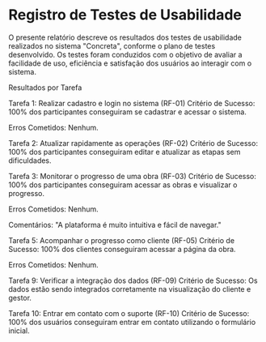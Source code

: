 # Registro de Testes de Usabilidade

O presente relatório descreve os resultados dos testes de usabilidade realizados no sistema "Concreta", conforme o plano de testes desenvolvido. Os testes foram conduzidos com o objetivo de avaliar a facilidade de uso, eficiência e satisfação dos usuários ao interagir com o sistema.


Resultados por Tarefa

Tarefa 1: Realizar cadastro e login no sistema (RF-01)
Critério de Sucesso: 100% dos participantes conseguiram se cadastrar e acessar o sistema.

Erros Cometidos: Nenhum.

Tarefa 2: Atualizar rapidamente as operações (RF-02)
Critério de Sucesso: 100% dos participantes conseguiram editar e atualizar as etapas sem dificuldades.

Tarefa 3: Monitorar o progresso de uma obra (RF-03)
Critério de Sucesso: 100% dos participantes conseguiram acessar as obras e visualizar o progresso.

Erros Cometidos: Nenhum.

Comentários: "A plataforma é muito intuitiva e fácil de navegar."

Tarefa 5: Acompanhar o progresso como cliente (RF-05)
Critério de Sucesso: 100% dos clientes conseguiram acessar a página da obra.

Erros Cometidos: Nenhum.

Tarefa 9: Verificar a integração dos dados (RF-09)
Critério de Sucesso: Os dados estão sendo integrados corretamente na visualização do cliente e gestor.

Tarefa 10: Entrar em contato com o suporte (RF-10)
Critério de Sucesso: 100% dos usuários conseguiram entrar em contato utilizando o formulário inicial.
